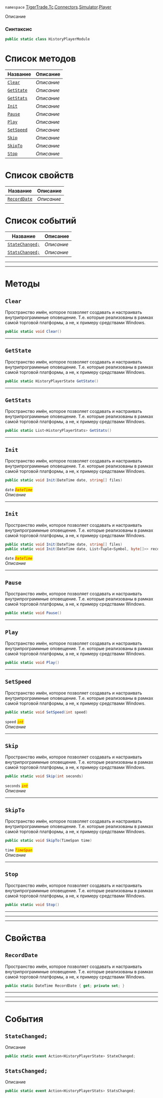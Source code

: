 
`namespace` [TigerTrade.Tc](../../../../TigerTrade.Tc.md).[Connectors](../../../../TigerTrade.Tc/Connectors.md).[Simulator](../../../../TigerTrade.Tc/Connectors/Simulator.md).[Player](../../../../TigerTrade.Tc/Connectors/Simulator/Player.md)


Описание

### Синтаксис
```csharp
public static class HistoryPlayerModule
```


# Список методов
| Название | Описание |
| --- | --- |
| [`Clear`](#test) | *Описание* |
| [`GetState`](#test) | *Описание* |
| [`GetStats`](#test) | *Описание* |
| [`Init`](#test) | *Описание* |
| [`Pause`](#test) | *Описание* |
| [`Play`](#test) | *Описание* |
| [`SetSpeed`](#test) | *Описание* |
| [`Skip`](#test) | *Описание* |
| [`SkipTo`](#test) | *Описание* |
| [`Stop`](#test) | *Описание* |

# Список свойств
| Название | Описание |
| --- | --- |
| [`RecordDate`](./HistoryPlayerModule.cs/Свойства/RecordDate.md) | *Описание* |

# Список событий
| Название | Описание |
| --- | --- |
| [`StateChanged;`](./HistoryPlayerModule.cs/События/StateChanged;.md) | *Описание* |
| [`StatsChanged;`](./HistoryPlayerModule.cs/События/StatsChanged;.md) | *Описание* |





***  
***  
# Методы

## `Clear`<a href="test" id="test"></a>
Пространство имён, которое позволяет создавать и настраивать внутрипрограммные оповещение. Т.е. которые реализованы в рамках самой торговой платформы, а не, к примеру средствами Windows.

```csharp
public static void Clear()
```

***  

## `GetState`<a href="test" id="test"></a>
Пространство имён, которое позволяет создавать и настраивать внутрипрограммные оповещение. Т.е. которые реализованы в рамках самой торговой платформы, а не, к примеру средствами Windows.

```csharp
public static HistoryPlayerState GetState()
```

***  

## `GetStats`<a href="test" id="test"></a>
Пространство имён, которое позволяет создавать и настраивать внутрипрограммные оповещение. Т.е. которые реализованы в рамках самой торговой платформы, а не, к примеру средствами Windows.

```csharp
public static List<HistoryPlayerStats> GetStats()
```

***  

## `Init`<a href="test" id="test"></a>
Пространство имён, которое позволяет создавать и настраивать внутрипрограммные оповещение. Т.е. которые реализованы в рамках самой торговой платформы, а не, к примеру средствами Windows.

```csharp
public static void Init(DateTime date, string[] files)
```

`date` <mark style="color:red;">*`DateTime`*</mark>  
 *Описание*  


***  

## `Init`<a href="test" id="test"></a>
Пространство имён, которое позволяет создавать и настраивать внутрипрограммные оповещение. Т.е. которые реализованы в рамках самой торговой платформы, а не, к примеру средствами Windows.

```csharp
public static void Init(DateTime date, string[] files)
public static void Init(DateTime date, List<Tuple<Symbol, byte[]>> records)
```

`date` <mark style="color:red;">*`DateTime`*</mark>  
 *Описание*  


***  

## `Pause`<a href="test" id="test"></a>
Пространство имён, которое позволяет создавать и настраивать внутрипрограммные оповещение. Т.е. которые реализованы в рамках самой торговой платформы, а не, к примеру средствами Windows.

```csharp
public static void Pause()
```

***  

## `Play`<a href="test" id="test"></a>
Пространство имён, которое позволяет создавать и настраивать внутрипрограммные оповещение. Т.е. которые реализованы в рамках самой торговой платформы, а не, к примеру средствами Windows.

```csharp
public static void Play()
```

***  

## `SetSpeed`<a href="test" id="test"></a>
Пространство имён, которое позволяет создавать и настраивать внутрипрограммные оповещение. Т.е. которые реализованы в рамках самой торговой платформы, а не, к примеру средствами Windows.

```csharp
public static void SetSpeed(int speed)
```

`speed` <mark style="color:red;">*`int`*</mark>  
 *Описание*  


***  

## `Skip`<a href="test" id="test"></a>
Пространство имён, которое позволяет создавать и настраивать внутрипрограммные оповещение. Т.е. которые реализованы в рамках самой торговой платформы, а не, к примеру средствами Windows.

```csharp
public static void Skip(int seconds)
```
`seconds` <mark style="color:red;">*`int`*</mark>  
 *Описание*  


***  

## `SkipTo`<a href="test" id="test"></a>
Пространство имён, которое позволяет создавать и настраивать внутрипрограммные оповещение. Т.е. которые реализованы в рамках самой торговой платформы, а не, к примеру средствами Windows.

```csharp
public static void SkipTo(TimeSpan time)
```
`time` <mark style="color:red;">*`TimeSpan`*</mark>  
 *Описание*  


***  

## `Stop`<a href="test" id="test"></a>
Пространство имён, которое позволяет создавать и настраивать внутрипрограммные оповещение. Т.е. которые реализованы в рамках самой торговой платформы, а не, к примеру средствами Windows.

```csharp
public static void Stop()
```

***  
***  
 ***  
# Свойства

## `RecordDate`
Пространство имён, которое позволяет создавать и настраивать внутрипрограммные оповещение. Т.е. которые реализованы в рамках самой торговой платформы, а не, к примеру средствами Windows.

```csharp
public static DateTime RecordDate { get; private set; }
```  
***
***  
 ***  
# События

## `StateChanged;`
Описание

```csharp
public static event Action<HistoryPlayerState> StateChanged;
```

## `StatsChanged;`
Описание

```csharp
public static event Action<HistoryPlayerStats> StatsChanged;
```

